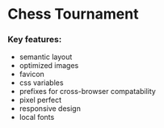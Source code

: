 # Chess Tournament
### Key features:
- semantic layout
- optimized images
- favicon
- css variables
- prefixes for cross-browser compatability
- pixel perfect
- responsive design
- local fonts
